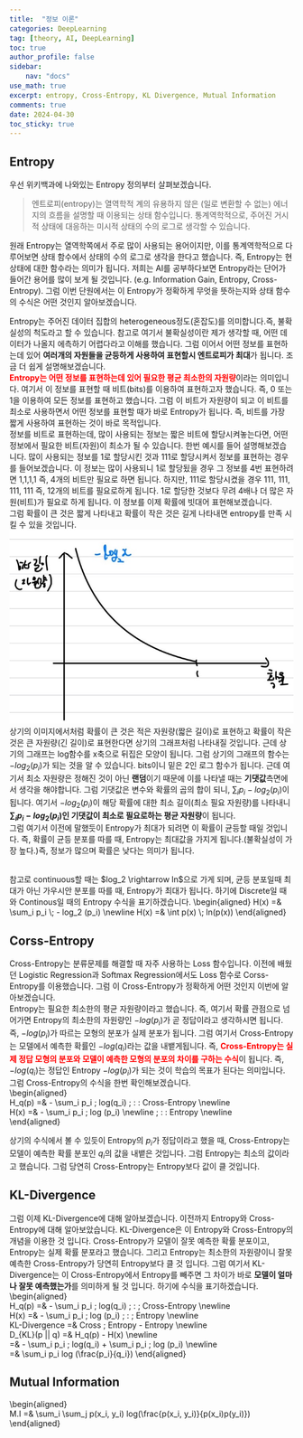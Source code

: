 ```yaml
---
title:  "정보 이론"
categories: DeepLearning
tag: [theory, AI, DeepLearning]
toc: true
author_profile: false
sidebar:
    nav: "docs"
use_math: true
excerpt: entropy, Cross-Entropy, KL Divergence, Mutual Information
comments: true
date: 2024-04-30
toc_sticky: true
---
```

## Entropy
우선 위키백과에 나와있는 Entropy 정의부터 살펴보겠습니다.   
> 엔트로피(entropy)는 열역학적 계의 유용하지 않은 (일로 변환할 수 없는) 에너지의 흐름을 설명할 때 이용되는 상태 함수입니다. 통계역학적으로, 주어진 거시적 상태에 대응하는 미시적 상태의 수의 로그로 생각할 수 있습니다.   

원래 Entropy는 열역학쪽에서 주로 많이 사용되는 용어이지만, 이를 통계역학적으로 다루어보면 상태 함수에서 상태의 수의 로그로 생각을 한다고 했습니다. 즉, Entropy는 현 상태에 대한 함수라는 의미가 됩니다. 저희는 AI를 공부하다보면 Entropy라는 단어가 들어간 용어를 많이 보게 될 것입니다. (e.g. Information Gain, Entropy, Cross-Entropy). 그럼 이번 단원에서는 이 Entropy가 정확하게 무엇을 뜻하는지와 상태 함수의 수식은 어떤 것인지 알아보겠습니다.   

Entropy는 주어진 데이터 집합의 heterogeneous정도(혼잡도)를 의미합니다.즉, 불확실성의 척도라고 할 수 있습니다. 참고로 여기서 불확실성이란 제가 생각할 때, 어떤 데이터가 나올지 에측하기 어렵다라고 이해를 했습니다. 그럼 이어서 어떤 정보를 표현하는데 있어 **여러개의 자원들을 균등하게 사용하여 표현할시 엔트로피가 최대**가 됩니다. 조금 더 쉽게 설명해보겠습니다.   
<span style='color:red'>**Entropy는 어떤 정보를 표현하는데 있어 필요한 평균 최소한의 자원량**</span>이라는 의미입니다. 여기서 이 정보를 표현할 때 비트(bits)를 이용하여 표현하고자 했습니다. 즉, 0 또는 1을 이용하여 모든 정보를 표현하고 했습니다. 그럼 이 비트가 자원량이 되고 이 비트를 최소로 사용하면서 어떤 정보를 표현할 때가 바로 Entropy가 됩니다. 즉, 비트를 가장 짧게 사용하여 표현하는 것이 바로 목적입니다.    
정보를 비트로 표현하는데, 많이 사용되는 정보는 짧은 비트에 할당시켜놓는다면, 어떤 정보에서 필요한 비트(자원)이 최소가 될 수 있습니다. 한번 예시를 들어 설명해보겠습니다. 많이 사용되는 정보를 1로 할당시킨 것과 111로 할당시켜서 정보를 표현하는 경우를 들어보겠습니다. 이 정보는 많이 사용되니 1로 할당됬을 경우 그 정보를 4번 표현하려면 1,1,1,1 즉, 4개의 비트만 필요로 하면 됩니다. 하지만, 111로 할당시켰을 경우 111, 111, 111, 111 즉, 12개의 비트를 필요로하게 됩니다. 1로 할당한 것보다 무려 4배나 더 많은 자원(비트)가 필요로 하게 됩니다. 이 정보를 이제 확률에 빗대어 표현해보겠습니다.   
그럼 확률이 큰 것은 짧게 나타내고 확률이 작은 것은 길게 나타내면 entropy를 만족 시킬 수 있을 것입니다.   
<img src="../../../assets/images/DeepLearning/2024-04-30-InformationTheory/entropy.jpg" alt="entropy" style="zoom:80%;" />    
상기의 이미지에서처럼 확률이 큰 것은 적은 자원량(짧은 길이)로 표현하고 확률이 작은 것은 큰 자원량(긴 길이)로 표현한다면 상기의 그래프처럼 나타내질 것입니다. 근데 상기의 그래프는 log함수를 x축으로 뒤집은 모양이 됩니다. 그럼 상기의 그래프의 함수는 $-log_2 (p_i)$가 되는 것을 알 수 있습니다. bits이니 밑은 2인 로그 함수가 됩니다. 근데 여기서 최소 자원량은 정해진 것이 아닌 **랜덤**이기 때문에 이를 나타낼 때는 **기댓값**측면에서 생각을 해야합니다. 그럼 기댓값은 변수와 확률의 곱의 합이 되니, $\sum_i p_i - log_2 (p_i)$이 됩니다. 여기서 $- log_2 (p_i)$이 해당 확률에 대한 최소 길이(최소 필요 자원량)를 나타내니 **$\sum_i p_i - log_2 (p_i)$인 기댓값이 최소로 필요로하는 평균 자원량**이 됩니다.   
그럼 여기서 이전에 말했듯이 Entropy가 최대가 되려면 이 확률이 균등할 때일 것입니다. 즉, 확률이 균등 분포를 따를 때, Entropy는 최대값을 가지게 됩니다.(불확실성이 가장 높다.)즉, 정보가 많으며 확률은 낮다는 의미가 됩니다.   

<br>
참고로 continuous할 때는 $log_2 \rightarrow ln$으로 가게 되며, 균등 분포일때 최대가 아닌 가우시안 분포를 따를 때, Entropy가 최대가 됩니다. 하기에 Discrete일 때와 Continous일 때의 Entropy 수식을 표기하겠습니다.   
\begin{aligned}    
H(x) =& \sum_i p_i \; - log_2 (p_i) \newline   
H(x) =& \int p(x) \; ln(p(x))
\end{aligned}   


## Corss-Entropy
Cross-Entropy는 분류문제를 해결할 때 자주 사용하는 Loss 함수입니다. 이전에 배웠던 Logistic Regression과 Softmax Regression에서도 Loss 함수로 Corss-Entropy를 이용했습니다. 그럼 이 Cross-Entropy가 정확하게 어떤 것인지 이번에 알아보겠습니다.    
Entropy는 필요한 최소한의 평균 자원량이라고 했습니다. 즉, 여기서 확률 관점으로 넘어가면 Entropy의 최소한의 자원량인 $-log(p_i)$가 곧 정답이라고 생각하시면 됩니다. 즉, $-log(p_i)$가 따르는 모형의 분포가 실제 분포가 됩니다. 그럼 여기서 Cross-Entropy는 모델에서 예측한 확률인 $-log(q_i)$라는 값을 내뱉게됩니다. 즉, <span style='color:red'>**Cross-Entropy는 실제 정답 모형의 분포와 모델이 예측한 모형의 분포의 차이를 구하는 수식**</span>이 됩니다. 즉, $-log(q_i)$는 정답인 Entropy $-log(p_i)$가 되는 것이 학습의 목표가 된다는 의미입니다. 그럼 Cross-Entropy의 수식을 한번 확인해보겠습니다.   
\begin{aligned}    
H_q(p) =& - \sum_i p_i \; log(q_i) \; : \: Cross-Entropy \newline   
H(x) =& - \sum_i p_i \; log (p_i) \newline \; : \: Entropy \newline   
\end{aligned}   

상기의 수식에서 볼 수 있듯이 Entropy의 $p_i$가 정답이라고 했을 때, Cross-Entropy는 모델이 예측한 확률 분포인 $q_i$의 값을 내뱉은 것입니다. 그럼 Entropy는 최소의 값이라고 했습니다. 그럼 당연히 Cross-Entropy는 Entropy보다 값이 클 것입니다.    

## KL-Divergence
그럼 이제 KL-Divergence에 대해 알아보겠습니다. 이전까지 Entropy와 Cross-Entropy에 대해 알아보았습니다. KL-Divergence은 이 Entropy와 Cross-Entropy의 개념을 이용한 것 입니다. Cross-Entropy가 모델이 잘못 예측한 확률 분포이고, Entropy는 실제 확률 분포라고 했습니다. 그리고 Entropy는 최소한의 자원량이니 잘못 예측한 Cross-Entropy가 당연히 Entropy보다 클 것 입니다. 그럼 여기서 KL-Divergence는 이 Cross-Entropy에서 Entropy를 빼주면 그 차이가 바로 **모델이 얼마나 잘못 예측했는가**를 의미하게 될 것 입니다. 하기에 수식을 표기하겠습니다.   
\begin{aligned}    
H_q(p) =& - \sum_i p_i \; log(q_i) \; : \; Cross-Entropy \newline   
H(x) =& - \sum_i p_i \; log (p_i) \; : \; Entropy \newline   
KL-Divergence =& Cross \; Entropy - Entropy \newline   
D_{KL}(p || q) =& H_q(p) - H(x) \newline   
=& - \sum_i p_i \; log(q_i) + \sum_i p_i \; log (p_i) \newline   
=& \sum_i p_i log (\frac{p_i}{q_i})
\end{aligned}   

## Mutual Information
\begin{aligned}    
M.I =& \sum_i \sum_j p(x_i, y_i) log(\frac{p(x_i, y_i)}{p(x_i)p(y_i)})
\end{aligned}   

